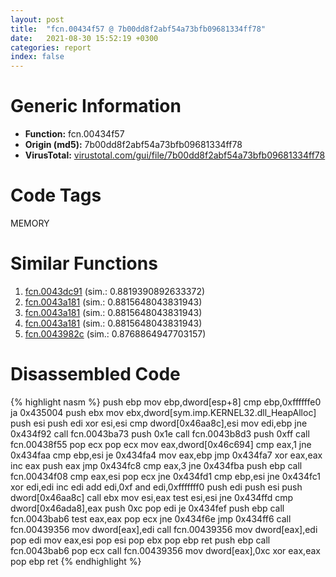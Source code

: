 ```yaml
---
layout: post
title:  "fcn.00434f57 @ 7b00dd8f2abf54a73bfb09681334ff78"
date:   2021-08-30 15:52:19 +0300
categories: report
index: false
---
```


# Generic Information
- **Function:** fcn.00434f57
- **Origin (md5):** 7b00dd8f2abf54a73bfb09681334ff78
- **VirusTotal:** [virustotal.com/gui/file/7b00dd8f2abf54a73bfb09681334ff78][virustotal_ref]

# Code Tags
<span class="tag" id="MEMORY">MEMORY</span>


# Similar Functions

1. [fcn.0043dc91][similar_1_ref] (sim.: 0.8819390892633372)
2. [fcn.0043a181][similar_2_ref] (sim.: 0.8815648043831943)
3. [fcn.0043a181][similar_3_ref] (sim.: 0.8815648043831943)
4. [fcn.0043a181][similar_4_ref] (sim.: 0.8815648043831943)
5. [fcn.0043982c][similar_5_ref] (sim.: 0.8768864947703157)


# Disassembled Code

{% highlight nasm %}
push ebp
mov ebp,dword[esp+8]
cmp ebp,0xffffffe0
ja 0x435004
push ebx
mov ebx,dword[sym.imp.KERNEL32.dll_HeapAlloc]
push esi
push edi
xor esi,esi
cmp dword[0x46aa8c],esi
mov edi,ebp
jne 0x434f92
call fcn.0043ba73
push 0x1e
call fcn.0043b8d3
push 0xff
call fcn.00438f55
pop ecx
pop ecx
mov eax,dword[0x46c694]
cmp eax,1
jne 0x434faa
cmp ebp,esi
je 0x434fa4
mov eax,ebp
jmp 0x434fa7
xor eax,eax
inc eax
push eax
jmp 0x434fc8
cmp eax,3
jne 0x434fba
push ebp
call fcn.00434f08
cmp eax,esi
pop ecx
jne 0x434fd1
cmp ebp,esi
jne 0x434fc1
xor edi,edi
inc edi
add edi,0xf
and edi,0xfffffff0
push edi
push esi
push dword[0x46aa8c]
call ebx
mov esi,eax
test esi,esi
jne 0x434ffd
cmp dword[0x46ada8],eax
push 0xc
pop edi
je 0x434fef
push ebp
call fcn.0043bab6
test eax,eax
pop ecx
jne 0x434f6e
jmp 0x434ff6
call fcn.00439356
mov dword[eax],edi
call fcn.00439356
mov dword[eax],edi
pop edi
mov eax,esi
pop esi
pop ebx
pop ebp
ret 
push ebp
call fcn.0043bab6
pop ecx
call fcn.00439356
mov dword[eax],0xc
xor eax,eax
pop ebp
ret 
{% endhighlight %}


[similar_1_ref]: /report/fcn.0043dc91@46f6c2adf1fd4d1453ed312ca79dd9bf
[similar_2_ref]: /report/fcn.0043a181@ff219f45286905b4a87327ca719363be
[similar_3_ref]: /report/fcn.0043a181@8e21fa3f0489a6a256cf202e57f712bc
[similar_4_ref]: /report/fcn.0043a181@44e1ffcf4e71f4505c09d520fd75f1e4
[similar_5_ref]: /report/fcn.0043982c@f86ab4114e997e148e8eceeac9acf240
[virustotal_ref]: https://www.virustotal.com/gui/file/7b00dd8f2abf54a73bfb09681334ff78